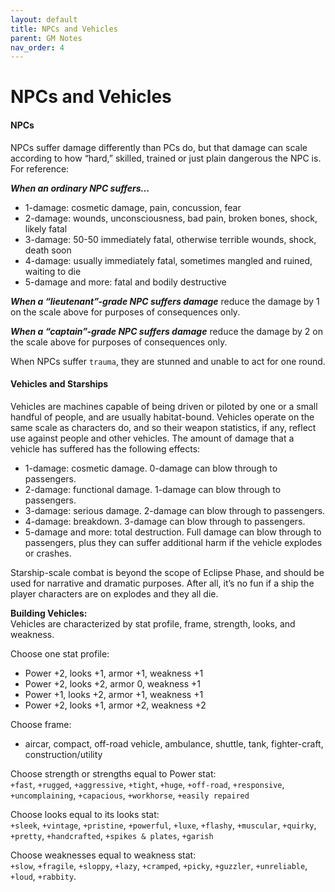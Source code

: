 ```yaml
---
layout: default
title: NPCs and Vehicles
parent: GM Notes
nav_order: 4
---
```


# NPCs and Vehicles

#### **NPCs**

NPCs suffer damage differently than PCs do, but that damage can scale according to how “hard,” skilled, trained or just plain dangerous the NPC is. For reference:

**_When an ordinary NPC suffers…_**

- 1-damage: cosmetic damage, pain, concussion, fear
- 2-damage: wounds, unconsciousness, bad pain, broken bones, shock, likely fatal
- 3-damage: 50-50 immediately fatal, otherwise terrible wounds, shock, death soon
- 4-damage: usually immediately fatal, sometimes mangled and ruined, waiting to die
- 5-damage and more: fatal and bodily destructive

**_When a “lieutenant”-grade NPC suffers damage_** reduce the damage by 1 on the scale above for purposes of consequences only.

**_When a “captain”-grade NPC suffers damage_** reduce the damage by 2 on the scale above for purposes of consequences only.

When NPCs suffer `trauma`, they are stunned and unable to act for one round.

#### **Vehicles and Starships**

Vehicles are machines capable of being driven or piloted by one or a small handful of people, and are usually habitat-bound. Vehicles operate on the same scale as characters do, and so their weapon statistics, if any, reflect use against people and other vehicles. The amount of damage that a vehicle has suffered has the following effects:

- 1-damage: cosmetic damage. 0-damage can blow through to passengers.
- 2-damage: functional damage. 1-damage can blow through to passengers.
- 3-damage: serious damage. 2-damage can blow through to passengers.
- 4-damage: breakdown. 3-damage can blow through to passengers.
- 5-damage and more: total destruction. Full damage can blow through to passengers, plus they can suffer additional harm if the vehicle explodes or crashes.

Starship-scale combat is beyond the scope of Eclipse Phase, and should be used for narrative and dramatic purposes. After all, it’s no fun if a ship the player characters are on explodes and they all die.

**Building Vehicles:**  
Vehicles are characterized by stat profile, frame, strength, looks, and weakness.

Choose one stat profile:

- Power +2, looks +1, armor +1, weakness +1
- Power +2, looks +2, armor 0, weakness +1
- Power +1, looks +2, armor +1, weakness +1
- Power +2, looks +1, armor +2, weakness +2

Choose frame:

- aircar, compact, off-road vehicle, ambulance, shuttle, tank, fighter-craft, construction/utility

Choose strength or strengths equal to Power stat:  
`+fast`, `+rugged`, `+aggressive`, `+tight`, `+huge`, `+off-road`, `+responsive`, `+uncomplaining`, `+capacious`, `+workhorse`, `+easily repaired`

Choose looks equal to its looks stat:  
`+sleek`, `+vintage`, `+pristine`, `+powerful`, `+luxe`, `+flashy`, `+muscular`, `+quirky`, `+pretty`, `+handcrafted`, `+spikes & plates`, `+garish`

Choose weaknesses equal to weakness stat:  
`+slow`, `+fragile`, `+sloppy`, `+lazy`, `+cramped`, `+picky`, `+guzzler`, `+unreliable`, `+loud`, `+rabbity`.
